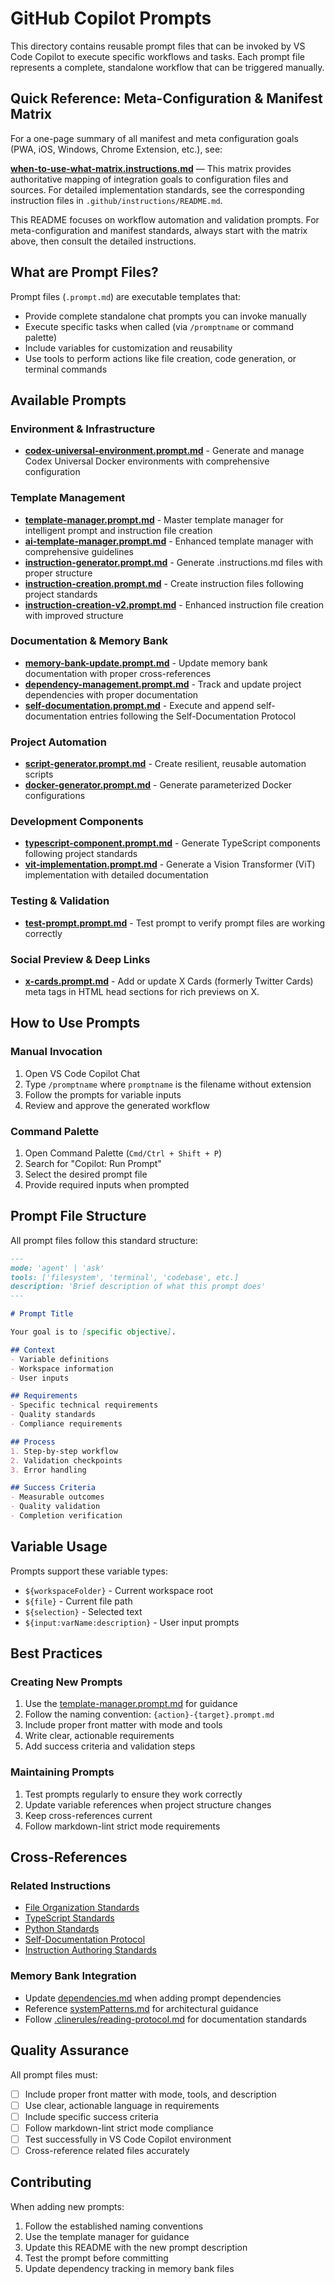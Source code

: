 # GitHub Copilot Prompts

This directory contains reusable prompt files that can be invoked by VS Code Copilot to execute specific workflows and tasks. Each prompt file represents a complete, standalone workflow that can be triggered manually.

## Quick Reference: Meta-Configuration & Manifest Matrix

For a one-page summary of all manifest and meta configuration goals (PWA, iOS, Windows, Chrome Extension, etc.), see:

**[when-to-use-what-matrix.instructions.md](../instructions/when-to-use-what-matrix.instructions.md)** — This matrix provides authoritative mapping of integration goals to configuration files and sources. For detailed implementation standards, see the corresponding instruction files in `.github/instructions/README.md`.

This README focuses on workflow automation and validation prompts. For meta-configuration and manifest standards, always start with the matrix above, then consult the detailed instructions.

## What are Prompt Files?

Prompt files (`.prompt.md`) are executable templates that:
- Provide complete standalone chat prompts you can invoke manually
- Execute specific tasks when called (via `/promptname` or command palette)
- Include variables for customization and reusability
- Use tools to perform actions like file creation, code generation, or terminal commands

## Available Prompts

### Environment & Infrastructure
- **[codex-universal-environment.prompt.md](./codex-universal-environment.prompt.md)** - Generate and manage Codex Universal Docker environments with comprehensive configuration

### Template Management
- **[template-manager.prompt.md](./template-manager.prompt.md)** - Master template manager for intelligent prompt and instruction file creation
- **[ai-template-manager.prompt.md](./ai-template-manager.prompt.md)** - Enhanced template manager with comprehensive guidelines
- **[instruction-generator.prompt.md](./instruction-generator.prompt.md)** - Generate .instructions.md files with proper structure
- **[instruction-creation.prompt.md](./instruction-creation.prompt.md)** - Create instruction files following project standards
- **[instruction-creation-v2.prompt.md](./instruction-creation-v2.prompt.md)** - Enhanced instruction file creation with improved structure

### Documentation & Memory Bank
- **[memory-bank-update.prompt.md](./memory-bank-update.prompt.md)** - Update memory bank documentation with proper cross-references
- **[dependency-management.prompt.md](./dependency-management.prompt.md)** - Track and update project dependencies with proper documentation
- **[self-documentation.prompt.md](./self-documentation.prompt.md)** - Execute and append self-documentation entries following the Self-Documentation Protocol

### Project Automation
- **[script-generator.prompt.md](./script-generator.prompt.md)** - Create resilient, reusable automation scripts
- **[docker-generator.prompt.md](./docker-generator.prompt.md)** - Generate parameterized Docker configurations

### Development Components
- **[typescript-component.prompt.md](./typescript-component.prompt.md)** - Generate TypeScript components following project standards
- **[vit-implementation.prompt.md](./vit-implementation.prompt.md)** - Generate a Vision Transformer (ViT) implementation with detailed documentation

### Testing & Validation
- **[test-prompt.prompt.md](./test-prompt.prompt.md)** - Test prompt to verify prompt files are working correctly

### Social Preview & Deep Links
- **[x-cards.prompt.md](./x-cards.prompt.md)** - Add or update X Cards (formerly Twitter Cards) meta tags in HTML head sections for rich previews on X.

## How to Use Prompts

### Manual Invocation
1. Open VS Code Copilot Chat
2. Type `/promptname` where `promptname` is the filename without extension
3. Follow the prompts for variable inputs
4. Review and approve the generated workflow

### Command Palette
1. Open Command Palette (`Cmd/Ctrl + Shift + P`)
2. Search for "Copilot: Run Prompt"
3. Select the desired prompt file
4. Provide required inputs when prompted

## Prompt File Structure

All prompt files follow this standard structure:

```markdown
---
mode: 'agent' | 'ask'
tools: ['filesystem', 'terminal', 'codebase', etc.]
description: 'Brief description of what this prompt does'
---

# Prompt Title

Your goal is to [specific objective].

## Context
- Variable definitions
- Workspace information
- User inputs

## Requirements
- Specific technical requirements
- Quality standards
- Compliance requirements

## Process
1. Step-by-step workflow
2. Validation checkpoints
3. Error handling

## Success Criteria
- Measurable outcomes
- Quality validation
- Completion verification
```

## Variable Usage

Prompts support these variable types:
- `${workspaceFolder}` - Current workspace root
- `${file}` - Current file path
- `${selection}` - Selected text
- `${input:varName:description}` - User input prompts

## Best Practices

### Creating New Prompts
1. Use the [template-manager.prompt.md](./template-manager.prompt.md) for guidance
2. Follow the naming convention: `{action}-{target}.prompt.md`
3. Include proper front matter with mode and tools
4. Write clear, actionable requirements
5. Add success criteria and validation steps

### Maintaining Prompts
1. Test prompts regularly to ensure they work correctly
2. Update variable references when project structure changes
3. Keep cross-references current
4. Follow markdown-lint strict mode requirements

## Cross-References

### Related Instructions
- [File Organization Standards](../instructions/file-organization.instructions.md)
- [TypeScript Standards](../instructions/typescript-standards.instructions.md)
- [Python Standards](../instructions/python-standards.instructions.md)
- [Self-Documentation Protocol](../instructions/self-documentation.instructions.md)
- [Instruction Authoring Standards](../instructions/instruction-authoring-standards.instructions.md)

### Memory Bank Integration
- Update [dependencies.md](../../memory-bank/dependencies.md) when adding prompt dependencies
- Reference [systemPatterns.md](../../memory-bank/systemPatterns.md) for architectural guidance
- Follow [.clinerules/reading-protocol.md](../../.clinerules/reading-protocol.md) for documentation standards

## Quality Assurance

All prompt files must:
- [ ] Include proper front matter with mode, tools, and description
- [ ] Use clear, actionable language in requirements
- [ ] Include specific success criteria
- [ ] Follow markdown-lint strict mode compliance
- [ ] Test successfully in VS Code Copilot environment
- [ ] Cross-reference related files accurately

## Contributing

When adding new prompts:
1. Follow the established naming conventions
2. Use the template manager for guidance
3. Update this README with the new prompt description
4. Test the prompt before committing
5. Update dependency tracking in memory bank files
